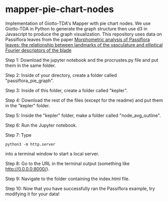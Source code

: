 # mapper-pie-chart-nodes
Implementation of Giotto-TDA's Mapper with pie chart nodes. We use Giotto-TDA in Python to generate the graph structure then use d3 in Javascript to produce the graph visualization. This repository uses data on Passiflora leaves from the paper [Morphometric analysis of Passiflora leaves: the relationship between landmarks of the vasculature and elliptical Fourier descriptors of the blade](https://academic.oup.com/gigascience/article/6/1/giw008/2865207?login=true#supplementary-data)

Step 1: Download the jupyter notebook and the procrustes.py file and put them in the same folder.

Step 2: Inside of your directory, create a folder called "passiflora_pie_graph".

Step 3: Inside of this folder, create a folder called "kepler".

Step 4: Download the rest of the files (except for the readme) and put them in the "kepler" folder.

Step 5: Inside the "kepler" folder, make a folder called "node_avg_outline".

Step 6: Run the Jupyter notebook.

Step 7: Type 

    python3 -m http.server 
    
into a terminal window to start a local server.

Step 8: Go to the URL in the terminal output (something like http://0.0.0.0:8000/).

Step 9: Navigate to the folder containing the index.html file.

Step 10: Now that you have successfully ran the Passiflora example, try modifying it for your data!
